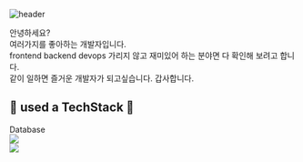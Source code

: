 ![header](https://capsule-render.vercel.app/api?type=venom&height=200&color=gradient&text=Welcome&reversal=false&fontColor=black&textBg=false&fontAlign=50)


안녕하세요?<br>
여러가지를 좋아하는 개발자입니다.<br>
frontend backend devops 가리지 않고 재미있어 하는 분야면 다 확인해 보려고 합니다.<br>
같이 일하면 즐거운 개발자가 되고싶습니다. 갑사합니다.

## 🔨 used a TechStack 🔨
<div style="display:flex; flex-direction:column; align-items:flex-start;">
Database<br>
  <img src="https://img.shields.io/badge/mysql-4479A1?style=for-the-badge&logo=mysql&logoColor=white">
  <img src="https://img.shields.io/badge/Microsoft%20SQL%20Server-CC2927?style=for-the-badge&logo=microsoft%20sql%20server&logoColor=white">


</div>


<!-- ![Anurag's GitHub stats](https://github-readme-stats.vercel.app/api?username=hwan20c&show_icons=true&theme=radical) -->
